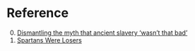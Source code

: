 # Reference

0. [Dismantling the myth that ancient slavery ‘wasn’t that bad’](https://theconversation.com/dismantling-the-myth-that-ancient-slavery-wasnt-that-bad-205801)
0. [Spartans Were Losers](https://foreignpolicy.com/2023/07/22/sparta-popular-culture-united-states-military-bad-history/)

